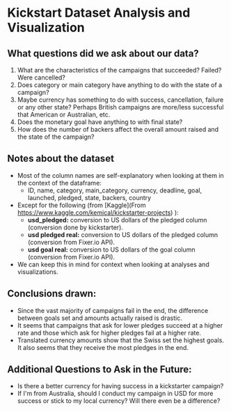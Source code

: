 # Kickstart Dataset Analysis and Visualization

## What questions did we ask about our data?
1. What are the characteristics of the campaigns that succeeded? Failed? Were cancelled?
2. Does category or main category have anything to do with the state of a campaign?
3. Maybe currency has something to do with success, cancellation, failure or any other state? Perhaps British campaigns are more/less successful that American or Australian, etc.
4. Does the monetary goal have anything to with final state?
5. How does the number of backers affect the overall amount raised and the state of the campaign?

## Notes about the dataset

- Most of the column names are self-explanatory when looking at them in the context of the dataframe:
  - ID, name, category, main_category, currency, deadline, goal, launched, pledged, state, backers, country
- Except for the following (from [Kaggle](From https://www.kaggle.com/kemical/kickstarter-projects) ):
  - **usd_pledged:** conversion to US dollars of the pledged column (conversion done by kickstarter).
  - **usd pledged real:** conversion to US dollars of the pledged column (conversion from Fixer.io API).
  - **usd goal real:** conversion to US dollars of the goal column (conversion from Fixer.io API).
- We can keep this in mind for context when looking at analyses and visualizations.

## Conclusions drawn:

- Since the vast majority of campaigns fail in the end, the difference between goals set and amounts actually raised is drastic.
- It seems that campaigns that ask for lower pledges succeed at a higher rate and those which ask for higher pledges fail at a higher rate.
- Translated currency amounts show that the Swiss set the highest goals. It also seems that they receive the most pledges in the end.

## Additional Questions to Ask in the Future:

- Is there a better currency for having success in a kickstarter campaign?
- If I'm from Australia, should I conduct my campaign in USD for more success or stick to my local currency? Will there even be a difference?
